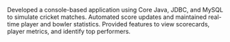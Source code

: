 Developed a console-based application using Core Java, JDBC, and MySQL to simulate cricket matches. 
Automated score updates and maintained real-time player and bowler statistics. 
Provided features to view scorecards, player metrics, and identify top performers. 
